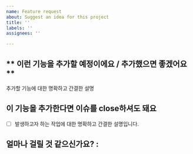 ```yaml
---
name: Feature request
about: Suggest an idea for this project
title: ''
labels: ''
assignees: ''

---
```


## ** 이런 기능을 추가할 예정이에요 / 추가했으면 좋겠어요 **
추가할 기능에 대한 명확하고 간결한 설명

## **이 기능을 추가한다면 이슈를 close하셔도 돼요**
- [ ] 발생하고자 하는 작업에 대한 명확하고 간결한 설명입니다.

## **얼마나 걸릴 것 같으신가요?** :

